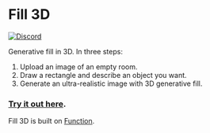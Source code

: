 # Fill 3D

[![Discord](https://img.shields.io/discord/1148999162784907334?label=Discord&logo=discord&logoColor=white&color=7389D8&labelColor=6A7EC2&style=flat)](https://fill3d.ai/community)

Generative fill in 3D. In three steps:

1. Upload an image of an empty room.
2. Draw a rectangle and describe an object you want.
3. Generate an ultra-realistic image with 3D generative fill.

### [Try it out here](https://fill3d.ai/fill).

Fill 3D is built on [Function](https://github.com/fxnai).